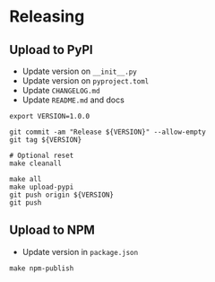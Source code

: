 # Releasing

## Upload to PyPI

- Update version on `__init__.py`
- Update version on `pyproject.toml`
- Update `CHANGELOG.md`
- Update `README.md` and docs

```
export VERSION=1.0.0

git commit -am "Release ${VERSION}" --allow-empty
git tag ${VERSION}

# Optional reset
make cleanall

make all
make upload-pypi
git push origin ${VERSION}
git push
```

## Upload to NPM

- Update version in `package.json`

```
make npm-publish
```
